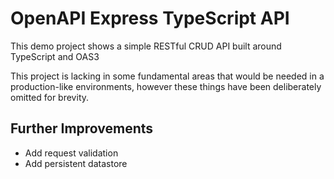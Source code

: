 # OpenAPI Express TypeScript API

This demo project shows a simple RESTful CRUD API built around TypeScript and OAS3

This project is lacking in some fundamental areas that would be needed in a production-like environments, however these things have been deliberately omitted for brevity.

## Further Improvements

- Add request validation
- Add persistent datastore